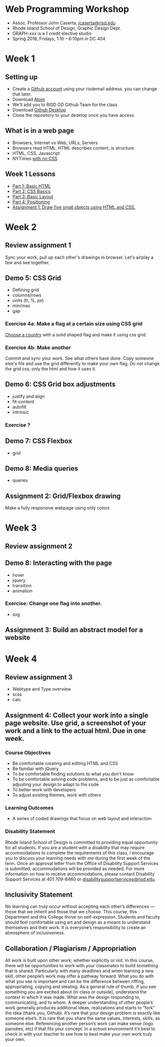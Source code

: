 # Web Programming Workshop

- Assoc. Professor John Caserta, jcaserta@risd.edu
- Rhode Island School of Design, Graphic Design Dept.
- GRAPH-xxx is a 1 credit elective studio
- Spring 2018, Fridays, 1:10 – 6:10pm in DC 404


# Week 1

## Setting up

* Create a [Github account](https://github.com/) using your risdemail address. you can change that later.
* Download [Atom](https://atom.io/)
* We'll add you to RISD GD Github Team for the class
* Download [Github Desktop](https://desktop.github.com/)
* Clone the repository to your desktop once you have access

## What is in a web page
* Browsers, Internet vs Web, URLs, Servers
* Browsers read HTML. HTML describes content, is structure.
* HTML, CSS, Javascript
* NYTimes [with no CSS](http://wd11.johncaserta.info/examples/nytimes.html)


## Week 1 Lessons

* [Part 1: Basic HTML](https://github.com/risd-gd/wpsp18/wiki/Part-1:-Basic-HTML)
* [Part 2: CSS Basics](https://github.com/risd-gd/wpsp18/wiki/Part-2:-CSS-Basics)
* [Part 3: Basic Layout](https://github.com/risd-gd/wpsp18/wiki/Part-3:-Basic-Layout)
* [Part 4: Positioning](https://github.com/risd-gd/wpsp18/wiki/Part-4:-Positioning)
* [Assignment 1: Draw five small objects using HTML and CSS.](https://github.com/risd-gd/wpsp18/wiki/Assignment-1:-Draw-found-objects-with-CSS)



# Week 2

## Review assignment 1

Sync your work, pull up each other's drawings in browser. Let's airplay a few and see together.

## Demo 5: CSS Grid
* Defining grid
* columns/rows
* units (fr, %, px)
* min/max
* gap

### Exercise 4a: Make a flag at a certain size using CSS grid

[Choose a country](https://www.crwflags.com/fotw/flags/country.html) with a solid shaped flag and make it using css grid.

### Exercise 4b: Make another

Commit and sync your work. See what others have done. Copy someone else's file and use the grid differently to make your own flag. Do not change the grid css, only the html and how it uses it.

## Demo 6: CSS Grid box adjustments
* justify and align
* fit-content
* autofill
* intrinsic

### Exercise ?

## Demo 7: CSS Flexbox

* grid



## Demo 8: Media queries

* queries

## Assignment 2: Grid/Flexbox drawing

Make a fully responsive webpage using only colors

# Week 3

## Review assignment 2


## Demo 8: Interacting with the page
* hover
* jquery
* transition
* animation

### Exercise: Change one flag into another.

* svg

## Assignment 3: Build an abstract model for a website

# Week 4

## Review assignment 3

* Webtype and Type overview
* scss
* calc

## Assignment 4: Collect your work into a single page website. Use grid, a screenshot of your work and a link to the actual html. Due in one week.




### Course Objectives
* Be comfortable creating and editing HTML and CSS
* Be familiar with jQuery
* To be comfortable finding solutions to what you don't know
* To be comfortable solving code problems, and to be just as comfortable adjusting your design to adapt to the code
* To better work with developers
* To adjust existing themes, work with others

### Learning Outcomes
* A series of coded drawings that focus on web layout and interaction

### Disability Statement

Rhode Island School of Design is committed to providing equal opportunity for all students. If you are a student with a disability that may require accommodations to complete the requirements of this class, I encourage you to discuss your learning needs with me during the first week of the term. Once an approval letter from the Office of Disability Support Services is submitted, accommodations will be provided as needed. For more information on how to receive accommodations, please contact Disability Support Services at 401 709-8460 or disabilitysupportservices@risd.edu.

## Inclusivity Statement

No learning can truly occur without accepting each other’s differences — those that we inherit and those that we choose. This course, this Department and this College thrive on self-expression. Students and faculty should feel comfortable using art and design as a means to understand themselves and their work. It is everyone’s responsibility to create an atmosphere of inclusiveness.


## Collaboration / Plagiarism / Appropriation

All work is built upon other work; whether explicitly or not. In this course, there will be opportunities to work with your classmates to build something that is shared. Particularly with many deadlines and when learning a new skill, other people’s work may offer a pathway forward. What you do with what you see is important and can be the difference between riffing, appropriating, copying and stealing. As a general rule of thumb, if you see something you are excited about (in class or outside), understand the context in which it was made. What was the design responding to, communicating, and to whom. A deeper understanding of other people’s work generally produces additional ideas, realizations and starts to “fork” the idea (thank you, Github). It’s rare that your design problem is exactly like someone else’s. It is rare that you share the same values, interests, skills, as someone else. Referencing another person’s work can make sense (logo parodies, etc) if that fits your concept. In a school environment it’s best to check in with your teacher to see how to best make your own work truly your own.
